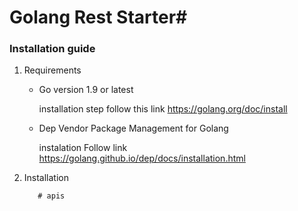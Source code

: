 # Golang Rest Starter#


### Installation guide
1. Requirements  
   * Go version 1.9 or latest

        installation step follow this link <https://golang.org/doc/install>
   * Dep Vendor Package Management for Golang  

        instalation Follow link <https://golang.github.io/dep/docs/installation.html>
2. Installation  

          # apis
